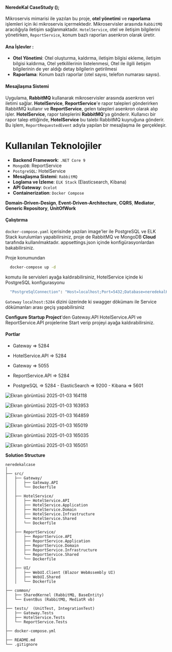 #### NeredeKal CaseStudy ();

Mikroservis mimarisi ile yazılan bu proje, **otel yönetimi** ve **raporlama** işlemleri için iki mikroservis içermektedir. Mikroservisler arasında `RabbitMQ` aracılığıyla iletişim sağlanmaktadır. `HotelService`, otel ve iletişim bilgilerini yönetirken, `ReportService`, konum bazlı raporları asenkron olarak üretir.

 #### Ana İşlevler :
- **Otel Yönetimi**: Otel oluşturma, kaldırma, iletişim bilgisi ekleme, iletişim bilgisi kaldırma, Otel yetkililerinin listelenmesi, Otel ile ilgili iletişim bilgilerinin de yer aldığı detay bilgilerin getirilmesi
- **Raporlama**: Konum bazlı raporlar (otel sayısı, telefon numarası sayısı).

#### Mesajlaşma Sistemi
Uygulama, **RabbitMQ** kullanarak mikroservisler arasında asenkron veri iletimi sağlar. **HotelService**, **ReportService**'e rapor talepleri gönderirken RabbitMQ kullanır ve **ReportService**, gelen talepleri asenkron olarak alıp işler.
**HotelService**, rapor taleplerini **RabbitMQ**'ya gönderir. Kullanıcı bir rapor talep ettiğinde, **HotelService** bu talebi RabbitMQ kuyruğuna gönderir. Bu işlem, `ReportRequestedEvent` adıyla yapılan bir mesajlaşma ile gerçekleşir.

# Kullanılan Teknolojiler

- **Backend Framework**: `.NET Core 9`
- `MongoDB`: ReportService
- `PostgreSQL`: HotelService
- **Mesajlaşma Sistemi**: `RabbitMQ`
- **Loglama ve İzleme**: `ELK Stack` (Elasticsearch, Kibana)
- **API Gateway**: `Ocelot`
- **Containerization**: `Docker Compose`

**Domain-Driven-Design**, **Event-Driven-Architecture**, **CQRS**, **Mediator**, **Generic Repository**, **UnitOfWork** 

#### Çalıştırma
`docker-compose.yaml` içerisinde yazılan image'ler ile PostgreSQL ve ELK Stack kurulumları yapabilirsiniz, proje de RabbitMQ ve MongoDB **Cloud** tarafında kullanılmaktadır. appsettings.json içinde konfigürasyonlardan bakabilirsiniz.

Proje konumundan 
```bash 
  docker-compose up -d
```
komutu ile servisleri ayağa kaldırabilirsiniz,
HotelService içinde ki PostgreSQL konfigurasyonu 

```bash 
  "PostgreSqlConnection": "Host=localhost;Port=5432;Database=neredekalHotelDb;Username=poisondev;Password=poisondevdocker"
```

`Gateway` `localhost:5284` dizini üzerinde ki swagger dökümanı ile Service dökümanları arası geçiş yapabilirsiniz

**Configure Startup Project**'den Gateway.API HotelService.API ve ReportService.API projelerine Start verip projeyi ayağa kaldırabilirsiniz.

#### Portlar
- Gateway => 5284

- HotelService.API => 5284

- Gateway => 5055

- ReportService.API => 5284

- PostgreSQL => 5284  - ElasticSearch => 9200  - Kibana => 5601


![Ekran görüntüsü 2025-01-03 164118](https://github.com/user-attachments/assets/68fb850c-8677-4b14-9b82-1e12ec2c4e13)

![Ekran görüntüsü 2025-01-03 163953](https://github.com/user-attachments/assets/f3a629c9-61fd-421d-9551-b9313e0350fc)

![Ekran görüntüsü 2025-01-03 164859](https://github.com/user-attachments/assets/ecff769f-678e-4e15-802a-96d2e7a7b019)

![Ekran görüntüsü 2025-01-03 165019](https://github.com/user-attachments/assets/940d80dd-82cb-4da8-8399-0b4d6a276e85)

![Ekran görüntüsü 2025-01-03 165035](https://github.com/user-attachments/assets/2a3dd5f6-1be7-43ca-b727-c6f3fed399a2)

![Ekran görüntüsü 2025-01-03 165051](https://github.com/user-attachments/assets/a2ffa1f4-be0d-4df4-8b6d-b614dc325299)

**Solution Structure**

```plaintext
neredekalcase
│
├── src/
│   ├── Gateway/
│   │   ├── Gateway.API
│   │   └── Dockerfile
│   │
│   ├── HotelService/
│   │   ├── HotelService.API
│   │   ├── HotelService.Application
│   │   ├── HotelService.Domain
│   │   ├── HotelService.Infrastructure 
│   │   └── HotelService.Shared
│   │   └── Dockerfile
│   │
│   ├── ReportService/
│   │   ├── ReportService.API 
│   │   ├── ReportService.Application
│   │   ├── ReportService.Domain
│   │   ├── ReportService.Infrastructure
│   │   └── ReportService.Shared
│   │   └── Dockerfile
│   │
│   ├── UI/
│   │   ├── WebUI.Client (Blazor WebAssembly UI)
│   │   ├── WebUI.Shared
│   │   └── Dockerfile
│
├── common/
│   ├── SharedKernel (RabbitMQ, BaseEntity)
│   └── EventBus (RabbitMQ, MediatR vb)
│
├── tests/  (UnitTest, IntegrationTest)
│   ├── Gateway.Tests
│   ├── HotelService.Tests
│   └── ReportService.Tests
│
├── docker-compose.yml
│   
├── README.md
└── .gitignore
